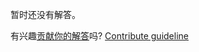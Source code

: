 
暂时还没有解答。

有兴趣[贡献你的解答](https://github.com/BFEdev/BFE.dev-solutions/blob/main/question/how-to-detect-crash-of-a-web-page_zh.md)吗? [Contribute guideline](https://github.com/BFEdev/BFE.dev-solutions#how-to-contribute)
